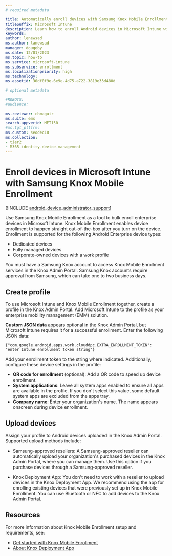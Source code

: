 ```yaml
---
# required metadata

title: Automatically enroll devices with Samsung Knox Mobile Enrollment
titleSuffix: Microsoft Intune
description: Learn how to enroll Android devices in Microsoft Intune with the Knox Mobile Enrollment tool. 
keywords:
author: lenewsad
ms.author: lanewsad
manager: dougeby
ms.date: 12/01/2023
ms.topic: how-to
ms.service: microsoft-intune
ms.subservice: enrollment
ms.localizationpriority: high
ms.technology:
ms.assetid: 30df0f9e-6e9e-4d75-a722-3819e33d480d

# optional metadata

#ROBOTS:
#audience:

ms.reviewer: chmaguir
ms.suite: ems
search.appverid: MET150
#ms.tgt_pltfrm:
ms.custom: seodec18
ms.collection:
- tier2
- M365-identity-device-management
---
```


# Enroll devices in Microsoft Intune with Samsung Knox Mobile Enrollment  

 [!INCLUDE [android_device_administrator_support](../includes/android-device-administrator-support.md)] 

Use Samsung Knox Mobile Enrollment as a tool to bulk enroll enterprise devices in Microsoft Intune. Knox Mobile Enrollment enables device enrollment to happen straight out-of-the-box after you turn on the device. Enrollment is supported for the following Android Enterprise device types:  

* Dedicated devices  
* Fully managed devices    
* Corporate-owned devices with a work profile  

You must have a Samsung Knox account to access Knox Mobile Enrollment services in the Knox Admin Portal. Samsung Knox accounts require approval from Samsung, which can take one to two business days.  

## Create profile  

To use Microsoft Intune and Knox Mobile Enrollment together, create a profile in the Knox Admin Portal. Add Microsoft Intune to the profile as your enterprise mobility management (EMM) solution. 

**Custom JSON data** appears optional in the Knox Admin Portal, but Microsoft Intune requires it for a successful enrollment. Enter the following JSON data:   

 `{"com.google.android.apps.work.clouddpc.EXTRA_ENROLLMENT_TOKEN": "enter Intune enrollment token string"}`  

 Add your enrollment token to the string where indicated. Additionally, configure these device settings in the profile:  

   * **QR code for enrollment** (optional): Add a QR code to speed up device enrollment. 
   * **System applications**: Leave all system apps enabled to ensure all apps are available in the profile. If you don't select this value, some default system apps are excluded from the apps tray. 
   * **Company name**: Enter your organization's name. The name appears onscreen during device enrollment.  

## Upload devices  
Assign your profile to Android devices uploaded in the Knox Admin Portal. Supported upload methods include:  
 
* Samsung-approved resellers: A Samsung-approved reseller can automatically upload your organization's purchased devices in the Knox Admin Portal, where you can manage them. Use this option if you purchase devices through a Samsung-approved reseller.  

* Knox Deployment App: You don't need to work with a reseller to upload devices in the Knox Deployment App. We recommend using the app for enrolling existing devices that were previously set up in Knox Mobile Enrollment. You can use Bluetooth or NFC to add devices to the Knox Admin Portal.  

## Resources  

For more information about Knox Mobile Enrollment setup and requirements, see:  

* [Get started with Knox Mobile Enrollment](https://docs.samsungknox.com/admin/knox-mobile-enrollment/get-started/get-started-with-knox-mobile-enrollment/)  
* [About Knox Deployment App](https://docs.samsungknox.com/admin/knox-mobile-enrollment/about-kda.htm)  

